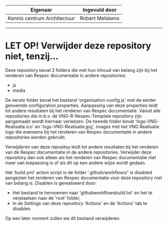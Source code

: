 | Eigenaar | Ingevuld door |
| --- | --- |
| Kennis centrum Architectuur | Robert Melskens |
<hr/>

# LET OP! Verwijder deze repository niet, tenzij...

Deze repository bevat 2 folders die met hun inhoud van belang zijn bij het renderen van Respec documentatie in andere repositories:
* js
* media

De eerste folder bevat het bestand 'organisation-config.js' met de eerder genoemde configuration properties. Aanpassing van deze properties leidt tot andere resultaten bij het renderen van Respec documentatie. Vanuit alle repositories die m.b.v. de VNG-R-Respec-Template repository zijn aangemaakt wordt hiernaar verwezen. 
De tweede folder bevat 'logo-VNG-Realisatie.ico' en 'logo-VNG-Realisatie.jpg', images met het VNG Realisatie logo die eveneens bij het renderen van Respec documentatie in andere repositories worden gebruikt.

Verwijderen van deze repositoy leidt tot andere resultaten bij het renderen van de Respec documentatie in de andere repositories. Verwijder deze repository dan ook alleen als het renderen van Respec documentatie niet meer van toepassing is of als dit op een andere wijze wordt gedaan.

Het 'build.yml' action script in de folder '.github/workflows/' is disabled aangezien het renderen van Respec documentatie voor deze repository niet van belang is. Disablen is gerealiseerd door:

* Het bestand te hernoemen naar 'githubworkflowsbuild.txt' en het te verplaatsen naar de 'root' folder;
* In de Settings van deze repository 'Actions' en de 'Actions' tab te disablen.

Op een later moment zullen we dit bestand verwijderen.
